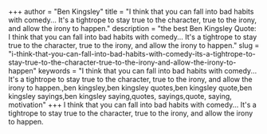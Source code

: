 +++
author = "Ben Kingsley"
title = "I think that you can fall into bad habits with comedy... It's a tightrope to stay true to the character, true to the irony, and allow the irony to happen."
description = "the best Ben Kingsley Quote: I think that you can fall into bad habits with comedy... It's a tightrope to stay true to the character, true to the irony, and allow the irony to happen."
slug = "i-think-that-you-can-fall-into-bad-habits-with-comedy-its-a-tightrope-to-stay-true-to-the-character-true-to-the-irony-and-allow-the-irony-to-happen"
keywords = "I think that you can fall into bad habits with comedy... It's a tightrope to stay true to the character, true to the irony, and allow the irony to happen.,ben kingsley,ben kingsley quotes,ben kingsley quote,ben kingsley sayings,ben kingsley saying,quotes, sayings,quote, saying, motivation"
+++
I think that you can fall into bad habits with comedy... It's a tightrope to stay true to the character, true to the irony, and allow the irony to happen.
